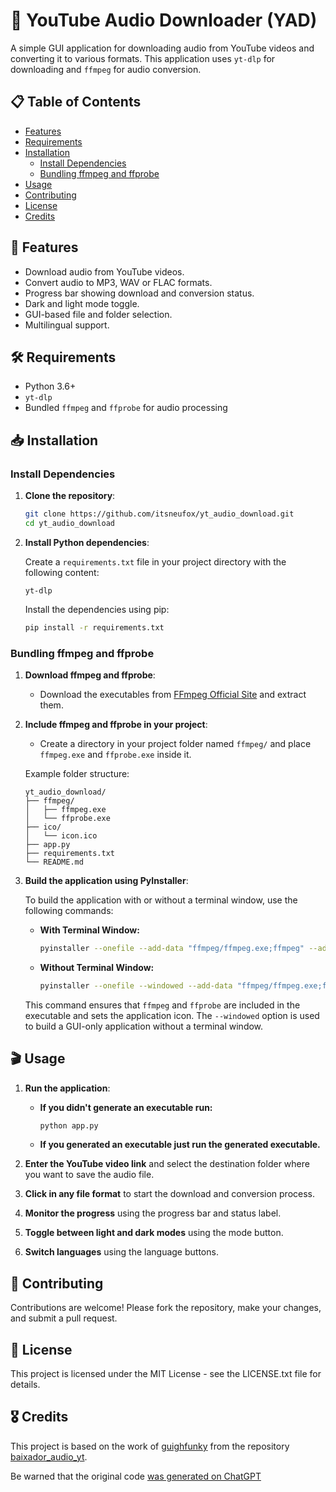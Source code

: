 # 🎵 YouTube Audio Downloader (YAD)

A simple GUI application for downloading audio from YouTube videos and converting it to various formats. This application uses `yt-dlp` for downloading and `ffmpeg` for audio conversion.

## 📋 Table of Contents

- [Features](#features)
- [Requirements](#requirements)
- [Installation](#installation)
  - [Install Dependencies](#install-dependencies)
  - [Bundling ffmpeg and ffprobe](#bundling-ffmpeg-and-ffprobe)
- [Usage](#usage)
- [Contributing](#contributing)
- [License](#license)
- [Credits](#credits)

## 🚀 Features

- Download audio from YouTube videos.
- Convert audio to MP3, WAV or FLAC formats.
- Progress bar showing download and conversion status.
- Dark and light mode toggle.
- GUI-based file and folder selection.
- Multilingual support.

## 🛠️ Requirements

- Python 3.6+
- `yt-dlp`
- Bundled `ffmpeg` and `ffprobe` for audio processing

## 📥 Installation

### Install Dependencies

1. **Clone the repository**:

    ```bash
    git clone https://github.com/itsneufox/yt_audio_download.git
    cd yt_audio_download
    ```

2. **Install Python dependencies**:

    Create a `requirements.txt` file in your project directory with the following content:

    ```
    yt-dlp
    ```

    Install the dependencies using pip:

    ```bash
    pip install -r requirements.txt
    ```

### Bundling ffmpeg and ffprobe

1. **Download ffmpeg and ffprobe**:

    - Download the executables from [FFmpeg Official Site](https://ffmpeg.org/download.html) and extract them.

2. **Include ffmpeg and ffprobe in your project**:

    - Create a directory in your project folder named `ffmpeg/` and place `ffmpeg.exe` and `ffprobe.exe` inside it.

    Example folder structure:

    ```
    yt_audio_download/
    ├── ffmpeg/
    │   ├── ffmpeg.exe
    │   └── ffprobe.exe
    ├── ico/
    │   └── icon.ico
    ├── app.py
    ├── requirements.txt
    └── README.md
    ```

3. **Build the application using PyInstaller**:

    To build the application with or without a terminal window, use the following commands:

    - **With Terminal Window:**

        ```bash
        pyinstaller --onefile --add-data "ffmpeg/ffmpeg.exe;ffmpeg" --add-data "ffmpeg/ffprobe.exe;ffmpeg" --icon="ico/icon.ico" app.py
        ```

    - **Without Terminal Window:**

        ```bash
        pyinstaller --onefile --windowed --add-data "ffmpeg/ffmpeg.exe;ffmpeg" --add-data "ffmpeg/ffprobe.exe;ffmpeg" --icon="ico/icon.ico" app.py
        ```

    This command ensures that `ffmpeg` and `ffprobe` are included in the executable and sets the application icon. The `--windowed` option is used to build a GUI-only application without a terminal window.

## 🎬 Usage

1. **Run the application**:

    - **If you didn't generate an executable run:**

        ```bash
        python app.py
        ```
        
    - **If you generated an executable just run the generated executable.**
      

2. **Enter the YouTube video link** and select the destination folder where you want to save the audio file.

3. **Click in any file format** to start the download and conversion process.

4. **Monitor the progress** using the progress bar and status label.

5. **Toggle between light and dark modes** using the mode button.

6. **Switch languages** using the language buttons.

## 🤝 Contributing

Contributions are welcome! Please fork the repository, make your changes, and submit a pull request.

## 📝 License

This project is licensed under the MIT License - see the LICENSE.txt file for details.

## 🎖️ Credits

This project is based on the work of [guighfunky](https://github.com/guighfunky) from the repository [baixador_audio_yt](https://github.com/guighfunky/baixador_audio_yt).

Be warned that the original code [was generated on ChatGPT](https://x.com/funkyblackcat/status/1794527287343276539)
